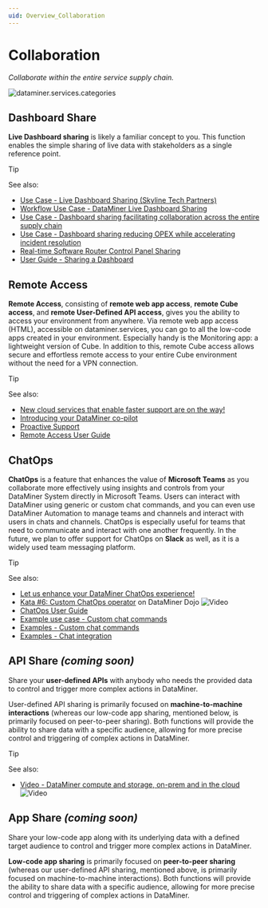 ```yaml
---
uid: Overview_Collaboration
---
```


# Collaboration

*Collaborate within the entire service supply chain.*

![dataminer.services.categories](~/dataminer-overview/images/DMS_Collaboration.jpg)

## Dashboard Share

**Live Dashboard sharing** is likely a familiar concept to you. This function enables the simple sharing of live data with stakeholders as a single reference point.

> [!TIP]
> See also:
>
> - [Use Case - Live Dashboard Sharing (Skyline Tech Partners)](https://community.dataminer.services/use-case/live-dashboard-sharing-from-skyline-tech-partners/)
> - [Workflow Use Case - DataMiner Live Dashboard Sharing](https://community.dataminer.services/use-case/dataminer-live-data-sharing/)
> - [Use Case - Dashboard sharing facilitating collaboration across the entire supply chain](https://community.dataminer.services/use-case/dashboard-sharing-facilitating-collaboration-across-the-entire-supply-chain/)
> - [Use Case - Dashboard sharing reducing OPEX while accelerating incident resolution](https://community.dataminer.services/use-case/dashboard-sharing-reducing-opex-while-accelerating-incident-resolution/)
> - [Real-time Software Router Control Panel Sharing](https://community.dataminer.services/real-time-software-router-control-panel-sharing/)
> - [User Guide - Sharing a Dashboard](xref:Sharing_a_dashboard)

## Remote Access

**Remote Access**, consisting of **remote web app access**, **remote Cube access**, and **remote User-Defined API access**, gives you the ability to access your environment from anywhere. Via remote web app access (HTML), accessible on dataminer.services, you can go to all the low-code apps created in your environment. Especially handy is the Monitoring app: a lightweight version of Cube. In addition to this, remote Cube access allows secure and effortless remote access to your entire Cube environment without the need for a VPN connection.

> [!TIP]
> See also:
>
> - [New cloud services that enable faster support are on the way!](https://community.dataminer.services/new-cloud-services-that-enable-faster-support-are-on-the-way/)
> - [Introducing your DataMiner co-pilot](https://community.dataminer.services/introducing-your-dataminer-co-pilot/)
> - [Proactive Support](xref:Proactive_Support)
> - [Remote Access User Guide](xref:Cloud_Remote_Access)

## ChatOps

**ChatOps** is a feature that enhances the value of **Microsoft Teams** as you collaborate more effectively using insights and controls from your DataMiner System directly in Microsoft Teams. Users can interact with DataMiner using generic or custom chat commands, and you can even use DataMiner Automation to manage teams and channels and interact with users in chats and channels. ChatOps is especially useful for teams that need to communicate and interact with one another frequently. In the future, we plan to offer support for ChatOps on **Slack** as well, as it is a widely used team messaging platform.

> [!TIP]
> See also:
>
> - [Let us enhance your DataMiner ChatOps experience!](https://community.dataminer.services/let-us-enhance-your-dataminer-chatops-experience/)
> - [Kata #6: Custom ChatOps operator](https://community.dataminer.services/video/kata-6-custom-chatops-operator/) on DataMiner Dojo ![Video](~/user-guide/images/video_Duo.png)
> - [ChatOps User Guide](xref:ChatOps)
> - [Example use case - Custom chat commands](https://community.dataminer.services/use-case/dataminer-chatops-custom-commands/)
> - [Examples - Custom chat commands](xref:DataMiner_Teams_bot)
> - [Examples - Chat integration](xref:Microsoft_Teams_Chat_Integration)

## API Share *(coming soon)*

Share your **user-defined APIs** with anybody who needs the provided data to control and trigger more complex actions in DataMiner.

User-defined API sharing is primarily focused on **machine-to-machine interactions** (whereas our low-code app sharing, mentioned below, is primarily focused on peer-to-peer sharing). Both functions will provide the ability to share data with a specific audience, allowing for more precise control and triggering of complex actions in DataMiner.

> [!TIP]
> See also:
>
> - [Video - DataMiner compute and storage, on-prem and in the cloud](https://community.dataminer.services/video/dataminer-compute-and-storage-on-prem-and-in-the-cloud/) ![Video](~/user-guide/images/video_Duo.png)

## App Share *(coming soon)*

Share your low-code app along with its underlying data with a defined target audience to control and trigger more complex actions in DataMiner.

**Low-code app sharing** is primarily focused on **peer-to-peer sharing** (whereas our user-defined API sharing, mentioned above, is primarily focused on machine-to-machine interactions). Both functions will provide the ability to share data with a specific audience, allowing for more precise control and triggering of complex actions in DataMiner.
